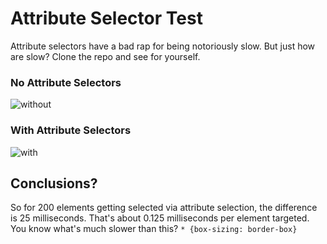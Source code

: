 # Attribute Selector Test
Attribute selectors have a bad rap for being notoriously slow. But just how are slow? Clone the repo and see for yourself.

### No Attribute Selectors
![without](http://cl.ly/image/3v0u1V1h1f1p/Screen%20Shot%202013-11-22%20at%2011.59.43%20AM.png)

### With Attribute Selectors
![with](http://cl.ly/image/3p1w2k2b1310/Screen%20Shot%202013-11-22%20at%2012.02.54%20PM.png)

## Conclusions?
So for 200 elements getting selected via attribute selection, the difference is 25 milliseconds. That's about 0.125 milliseconds per element targeted. You know what's much slower than this? `* {box-sizing: border-box}`